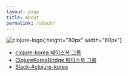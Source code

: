 ```yaml
---
layout: page
title: About
permalink: /about/
---
```


![clojure-logo](https://cloud.githubusercontent.com/assets/562341/20516052/e2b96678-b0d7-11e6-8d56-c6c4142a4b8b.png){:height="80px" width="80px"}


- [clojure-korea 페이스북 그룹](https://www.facebook.com/groups/defnclojure/)
- [ClojureKoreaBridge 페이스북 그룹](https://www.facebook.com/groups/clojurebridgekr/)
- [Slack-#clojure-korea](https://clojurians.slack.com/messages/clojure-korea/)
